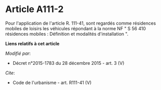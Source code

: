 # Article A111-2

Pour l'application de l'article R. 111-41, sont regardés comme résidences mobiles de loisirs les véhicules répondant à la
norme NF " S 56 410 résidences mobiles : Définition et modalités d'installation ".

**Liens relatifs à cet article**

_Modifié par_:

  - Décret n°2015-1783 du 28 décembre 2015 - art. 3 (V)

_Cite_:

  - Code de l'urbanisme - art. R111-41 (V)
